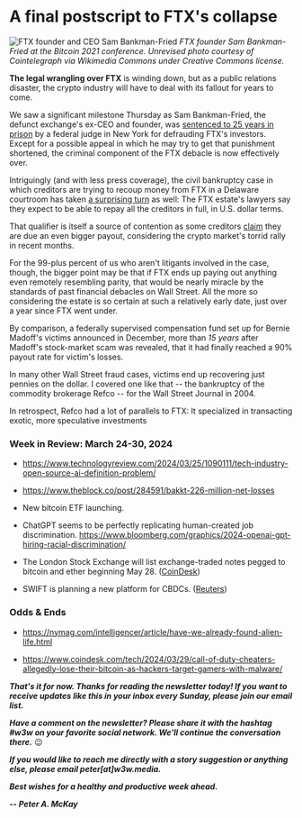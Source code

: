# A final postscript to FTX's collapse

![FTX founder and CEO Sam Bankman-Fried](https://upload.wikimedia.org/wikipedia/commons/a/a0/Sam_Bankman-Fried.png)
*FTX founder Sam Bankman-Fried at the Bitcoin 2021 conference. Unrevised photo courtesy of Cointelegraph via Wikimedia Commons under Creative Commons license.*

**The legal wrangling over FTX** is winding down, but as a public relations disaster, the crypto industry will have to deal with its fallout for years to come.

We saw a significant milestone Thursday as Sam Bankman-Fried, the defunct exchange's ex-CEO and founder, was [sentenced to 25 years in prison](https://www.coindesk.com/policy/2024/03/29/sbf-is-going-to-prison-for-25-years/) by a federal judge in New York for defrauding FTX's investors. Except for a possible appeal in which he may try to get that punishment shortened, the criminal component of the FTX debacle is now effectively over.

Intriguingly (and with less press coverage), the civil bankruptcy case in which creditors are trying to recoup money from FTX in a Delaware courtroom has taken [a surprising turn](https://www.cnbc.com/2024/02/10/as-sam-bankman-fried-awaits-jail-ftx-customers-await-full-repayment.html) as well: The FTX estate's lawyers say they expect to be able to repay all the creditors in full, in U.S. dollar terms.

That qualifier is itself a source of contention as some creditors [claim](https://www.wired.com/story/ftx-bankruptcy-bitcoin-value/) they are due an even bigger payout, considering the crypto market's torrid rally in recent months.

For the 99-plus percent of us who aren't litigants involved in the case, though, the bigger point may be that if FTX ends up paying out anything even remotely resembling parity, that would be nearly miracle by the standards of past financial debacles on Wall Street. All the more so considering the estate is so certain at such a relatively early date, just over a year since FTX went under.

By comparison, a federally supervised compensation fund set up for Bernie Madoff's victims announced in December, more than *15 years* after Madoff's stock-market scam was revealed, that it had finally reached a 90% payout rate for victim's losses.

In many other Wall Street fraud cases, victims end up recovering just pennies on the dollar. I covered one like that -- the bankruptcy of the commodity brokerage Refco -- for the Wall Street Journal in 2004.

In retrospect, Refco had a lot of parallels to FTX: It specialized in transacting exotic, more speculative investments 




### Week in Review: March 24-30, 2024

- https://www.technologyreview.com/2024/03/25/1090111/tech-industry-open-source-ai-definition-problem/

- https://www.theblock.co/post/284591/bakkt-226-million-net-losses

- New bitcoin ETF launching. <!-- Need link. Bianco tweeted news about this. Hmmm... -->

- ChatGPT seems to be perfectly replicating human-created job discrimination. https://www.bloomberg.com/graphics/2024-openai-gpt-hiring-racial-discrimination/ <!-- This Bloomberg link runs smack into a paywall. Need to replace with a more user-friendly one. -->

- The London Stock Exchange will list exchange-traded notes pegged to bitcoin and ether beginning May 28. ([CoinDesk](https://www.coindesk.com/business/2024/03/25/london-stock-exchange-will-start-market-for-bitcoin-and-ether-etns-may-28/))

- SWIFT is planning a new platform for CBDCs. ([Reuters](https://www.reuters.com/business/finance/swift-planning-launch-new-central-bank-digital-currency-platform-12-24-months-2024-03-25/))

### Odds & Ends

- https://nymag.com/intelligencer/article/have-we-already-found-alien-life.html

- https://www.coindesk.com/tech/2024/03/29/call-of-duty-cheaters-allegedly-lose-their-bitcoin-as-hackers-target-gamers-with-malware/

_**That's it for now. Thanks for reading the newsletter today! If you want to receive updates like this in your inbox every Sunday, please join our email list.**_

_**Have a comment on the newsletter? Please share it with the hashtag #w3w on your favorite social network. We'll continue the conversation there.**_ 😉

_**If you would like to reach me directly with a story suggestion or anything else, please email peter[at]w3w.media.**_

_**Best wishes for a healthy and productive week ahead.**_  

_**-- Peter A. McKay**_  
